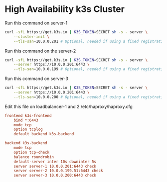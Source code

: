 # High Availability k3s Cluster

Run this command on server-1
```bash
curl -sfL https://get.k3s.io | K3S_TOKEN=SECRET sh -s - server \
    --cluster-init \
    --tls-san=10.0.0.201 # Optional, needed if using a fixed registration address
```

Run this command on the server-2
```bash
curl -sfL https://get.k3s.io | K3S_TOKEN=SECRET sh -s - server \
    --server https://10.0.0.201:6443 \
    --tls-san=10.0.0.199 # Optional, needed if using a fixed registration address
```

Run this command on server-3
```bash
curl -sfL https://get.k3s.io | K3S_TOKEN=SECRET sh -s - server \
    --server https://10.0.0.201:6443 \
    --tls-san=10.0.0.200 # Optional, needed if using a fixed registration address
```


Edit this file on loadbalancer-1 and 2 /etc/haproxy/haproxy.cfg
```cfg
frontend k3s-frontend
    bind *:6443
    mode tcp
    option tcplog
    default_backend k3s-backend

backend k3s-backend
    mode tcp
    option tcp-check
    balance roundrobin
    default-server inter 10s downinter 5s
    server server-1 10.0.0.201:6443 check
    server server-2 10.0.0.199.51:6443 check
    server server-3 10.0.0.200:6443 check
```